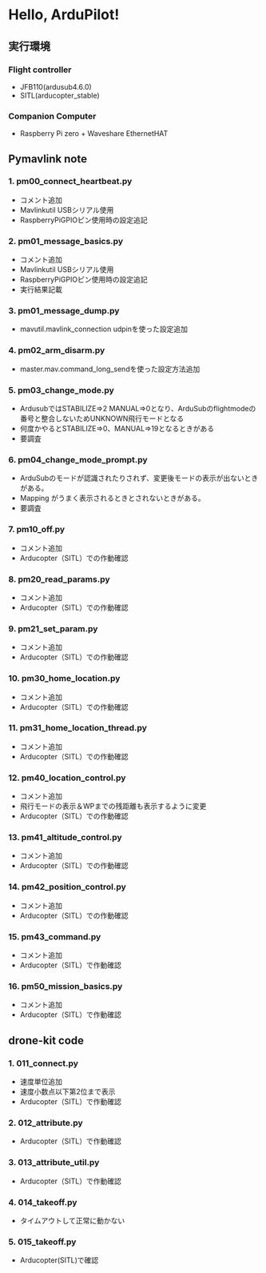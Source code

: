 # Hello, ArduPilot!

## 実行環境
### Flight controller
- JFB110(ardusub4.6.0)
- SITL(arducopter_stable)
### Companion Computer
- Raspberry Pi zero + Waveshare EthernetHAT


## Pymavlink note 
### 1\. pm00_connect_heartbeat.py
- コメント追加
- Mavlinkutil USBシリアル使用
- RaspberryPiGPIOピン使用時の設定追記

### 2\. pm01_message_basics.py
- コメント追加
- Mavlinkutil USBシリアル使用
- RaspberryPiGPIOピン使用時の設定追記
- 実行結果記載

### 3\. pm01_message_dump.py
- mavutil.mavlink_connection udpinを使った設定追加

### 4\. pm02_arm_disarm.py
- master.mav.command_long_sendを使った設定方法追加

### 5\. pm03_change_mode.py
 
- ArdusubではSTABILIZE⇒2 MANUAL⇒0となり、ArduSubのflightmodeの番号と整合しないためUNKNOWN飛行モードとなる
- 何度かやるとSTABILIZE⇒0、MANUAL⇒19となるときがある
- 要調査

### 6\. pm04_change_mode_prompt.py
- ArduSubのモードが認識されたりされず、変更後モードの表示が出ないときがある。
- Mapping がうまく表示されるときとされないときがある。
- 要調査

### 7\. pm10_off.py
- コメント追加
- Arducopter（SITL）での作動確認

### 8\. pm20_read_params.py
- コメント追加
- Arducopter（SITL）での作動確認

### 9\. pm21_set_param.py
- コメント追加
- Arducopter（SITL）での作動確認

### 10\. pm30_home_location.py
- コメント追加
- Arducopter（SITL）での作動確認

### 11\. pm31_home_location_thread.py
- コメント追加
- Arducopter（SITL）での作動確認

### 12\. pm40_location_control.py
- コメント追加
- 飛行モードの表示＆WPまでの残距離も表示するように変更
- Arducopter（SITL）での作動確認

### 13\. pm41_altitude_control.py
- コメント追加
- Arducopter（SITL）での作動確認

### 14\. pm42_position_control.py
- コメント追加
- Arducopter（SITL）での作動確認

### 15\. pm43_command.py
- コメント追加
- Arducopter（SITL）で作動確認

### 16\. pm50_mission_basics.py
- コメント追加
- Arducopter（SITL）で作動確認

## drone-kit code
### 1\. 011_connect.py
- 速度単位追加
- 速度小数点以下第2位まで表示
- Arducopter（SITL）で作動確認

### 2\. 012_attribute.py
- Arducopter（SITL）で作動確認 

### 3\. 013_attribute_util.py
- Arducopter（SITL）で作動確認

### 4\. 014_takeoff.py
- タイムアウトして正常に動かない

### 5\. 015_takeoff.py
- Arducopter(SITL)で確認


